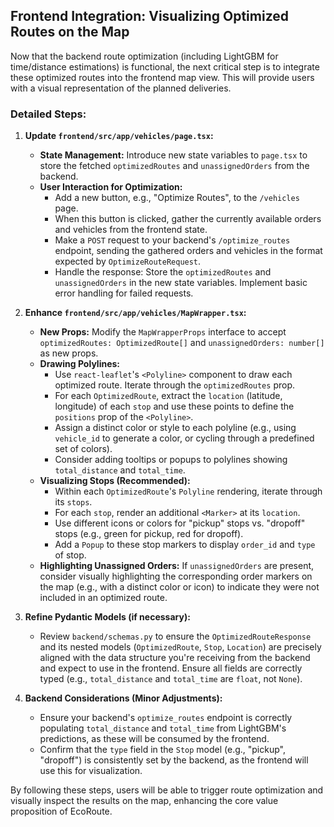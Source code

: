 ## Frontend Integration: Visualizing Optimized Routes on the Map

Now that the backend route optimization (including LightGBM for time/distance estimations) is functional, the next critical step is to integrate these optimized routes into the frontend map view. This will provide users with a visual representation of the planned deliveries.

### Detailed Steps:

1.  **Update `frontend/src/app/vehicles/page.tsx`:**
    *   **State Management:** Introduce new state variables to `page.tsx` to store the fetched `optimizedRoutes` and `unassignedOrders` from the backend.
    *   **User Interaction for Optimization:**
        *   Add a new button, e.g., "Optimize Routes", to the `/vehicles` page.
        *   When this button is clicked, gather the currently available orders and vehicles from the frontend state.
        *   Make a `POST` request to your backend's `/optimize_routes` endpoint, sending the gathered orders and vehicles in the format expected by `OptimizeRouteRequest`.
        *   Handle the response: Store the `optimizedRoutes` and `unassignedOrders` in the new state variables. Implement basic error handling for failed requests.

2.  **Enhance `frontend/src/app/vehicles/MapWrapper.tsx`:**
    *   **New Props:** Modify the `MapWrapperProps` interface to accept `optimizedRoutes: OptimizedRoute[]` and `unassignedOrders: number[]` as new props.
    *   **Drawing Polylines:**
        *   Use `react-leaflet`'s `<Polyline>` component to draw each optimized route. Iterate through the `optimizedRoutes` prop.
        *   For each `OptimizedRoute`, extract the `location` (latitude, longitude) of each `stop` and use these points to define the `positions` prop of the `<Polyline>`.
        *   Assign a distinct color or style to each polyline (e.g., using `vehicle_id` to generate a color, or cycling through a predefined set of colors).
        *   Consider adding tooltips or popups to polylines showing `total_distance` and `total_time`.
    *   **Visualizing Stops (Recommended):**
        *   Within each `OptimizedRoute`'s `Polyline` rendering, iterate through its `stops`.
        *   For each `stop`, render an additional `<Marker>` at its `location`.
        *   Use different icons or colors for "pickup" stops vs. "dropoff" stops (e.g., green for pickup, red for dropoff).
        *   Add a `Popup` to these stop markers to display `order_id` and `type` of stop.
    *   **Highlighting Unassigned Orders:** If `unassignedOrders` are present, consider visually highlighting the corresponding order markers on the map (e.g., with a distinct color or icon) to indicate they were not included in an optimized route.

3.  **Refine Pydantic Models (if necessary):**
    *   Review `backend/schemas.py` to ensure the `OptimizedRouteResponse` and its nested models (`OptimizedRoute`, `Stop`, `Location`) are precisely aligned with the data structure you're receiving from the backend and expect to use in the frontend. Ensure all fields are correctly typed (e.g., `total_distance` and `total_time` are `float`, not `None`).

4.  **Backend Considerations (Minor Adjustments):**
    *   Ensure your backend's `optimize_routes` endpoint is correctly populating `total_distance` and `total_time` from LightGBM's predictions, as these will be consumed by the frontend.
    *   Confirm that the `type` field in the `Stop` model (e.g., "pickup", "dropoff") is consistently set by the backend, as the frontend will use this for visualization.

By following these steps, users will be able to trigger route optimization and visually inspect the results on the map, enhancing the core value proposition of EcoRoute.
